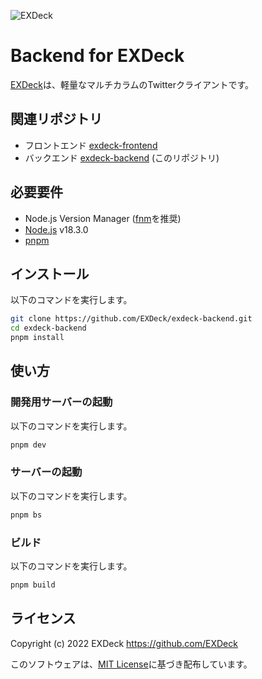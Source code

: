 ![EXDeck](https://user-images.githubusercontent.com/66313777/128413639-b654dffb-e0e7-497a-b376-2c6eb4da5998.gif)

# Backend for EXDeck

[EXDeck](https://exdeck.jp/)は、軽量なマルチカラムのTwitterクライアントです。

## 関連リポジトリ

- フロントエンド [exdeck-frontend](https://github.com/EXDeck/exdeck-frontend)
- バックエンド [exdeck-backend](https://github.com/EXDeck/exdeck-backend) (このリポジトリ)

## 必要要件

- Node.js Version Manager ([fnm](https://fnm.vercel.app/)を推奨)
- [Node.js](https://nodejs.org/) v18.3.0
- [pnpm](https://pnpm.io/)

## インストール

以下のコマンドを実行します。

```sh
git clone https://github.com/EXDeck/exdeck-backend.git
cd exdeck-backend
pnpm install
```

## 使い方

### 開発用サーバーの起動

以下のコマンドを実行します。

```sh
pnpm dev
```

### サーバーの起動

以下のコマンドを実行します。

```sh
pnpm bs
```

### ビルド

以下のコマンドを実行します。

```sh
pnpm build
```

## ライセンス

Copyright (c) 2022 EXDeck <https://github.com/EXDeck>

このソフトウェアは、[MIT License](./LICENSE)に基づき配布しています。
